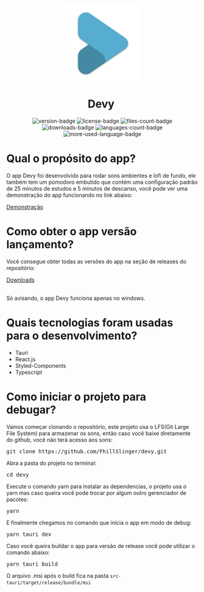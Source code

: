 
<div align="center">
  <img width="200px" src="/public/favicons/android-chrome-512x512.png" alt="app-logo"/>
  <h1>Devy&nbsp;</h1>
</div>

<div align="center">
  <img src="https://img.shields.io/github/package-json/v/FhillSlinger/devy" alt="version-badge"/>
  <img src="https://img.shields.io/github/license/FhillSlinger/devy" alt="license-badge"/>
  <img src="https://img.shields.io/github/directory-file-count/FhillSlinger/devy" alt="files-count-badge"/>
  <img src="https://img.shields.io/github/downloads/FhillSlinger/devy/total" alt="downloads-badge"/>
  <img src="https://img.shields.io/github/languages/count/FhillSlinger/devy" alt="languages-count-badge"/>
  <img src="https://img.shields.io/github/languages/top/FhillSlinger/devy" alt="more-used-language-badge"/>
</div>

<div>
  <h1>Qual o propósito do app?</h1>
  <p>O app Devy foi desenvolvido para rodar sons ambientes e lofi de fundo, ele também tem um pomodoro embutido que contém uma configuração padrão de 25 minutos de estudos e 5 minutos de descanso, você pode ver uma demonstração do app funcionando no link abaixo:</p>
  <a href="https://www.dropbox.com/s/oyopzni2uolhbqx/20230107_091556.mp4?dl=0">Demonstração</a>
</div>

<div>
  <h1>Como obter o app versão lançamento?</h1>
  <p>Você consegue obter todas as versões do app na seção de releases do repositório:</p>
  <a href="https://github.com/FhillSlinger/devy/releases">Downloads</a>
  <br />
  <br />
  <p>Só avisando, o app Devy funciona apenas no windows.</p>
</div>

<div>
  <h1>Quais tecnologias foram usadas para o desenvolvimento?</h1>
  <ul>
    <li>Tauri</li>
    <li>React.js</li>
    <li>Styled-Components</li>
    <li>Typescript</li>
  </ul>
</div>

<div>
  <h1>Como iniciar o projeto para debugar?</h1>
  <p>Vamos começar clonando o repositório, este projeto usa o LFS(Git Large File System) para armazenar os sons, então caso você baixe diretamente do github, você não terá acesso aos sons:</p>
  <pre>git clone https://github.com/FhillSlinger/devy.git</pre>
  <p>Abra a pasta do projeto no terminal:</p>
  <pre>cd devy</pre>
  <p>Execute o comando yarn para instalar as dependencias, o projeto usa o yarn mas caso queira você pode trocar por algum outro gerenciador de pacotes:</p>
  <pre>yarn</pre>
  <p>E finalmente chegamos no comando que inicia o app em modo de debug:</p>
  <pre>yarn tauri dev</pre>

  <p>Caso você queira buildar o app para versão de release você pode utilizar o comando abaixo:</p>
  <pre>yarn tauri build</pre>
  <p>O arquivo .msi após o build fica na pasta <code>src-tauri/target/release/bundle/msi</code> </p>
</div>
